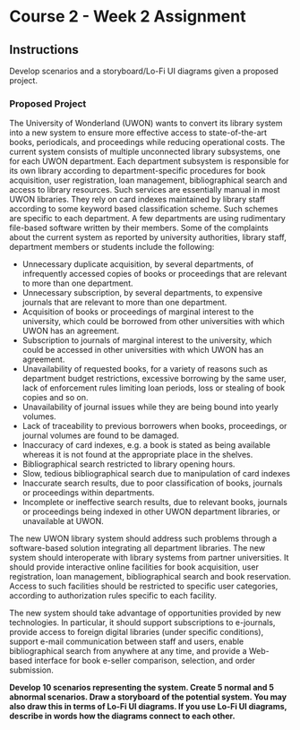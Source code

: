 # Course 2 - Week 2 Assignment

## Instructions
Develop scenarios and a storyboard/Lo-Fi UI diagrams given a  proposed project.

### Proposed Project

The University of Wonderland (UWON) wants to convert its library system into a new system to ensure more effective access to state-of-the-art books, periodicals, and proceedings while reducing operational  costs. The current system consists of multiple unconnected library subsystems, one for each UWON department.  Each department subsystem is responsible for its own library according to department-specific procedures for book acquisition, user registration, loan management, bibliographical search and access to library resources.  Such services are essentially manual in most UWON libraries.  They rely on card indexes maintained by library staff according to some keyword based classification scheme.  Such schemes are specific to each department.  A few departments are using rudimentary file-based software written by their members. Some of the complaints about the current system as reported by university authorities, library staff, department members or students include the following:

* Unnecessary duplicate acquisition, by several departments, of infrequently accessed copies of books or proceedings that are relevant to more than one department.
* Unnecessary subscription, by several departments, to expensive journals that are relevant to more than one department.
* Acquisition of books or proceedings of marginal interest to the university, which could be borrowed from other universities with which UWON has an agreement.
* Subscription to journals of marginal interest to the university, which could be accessed in other universities with which UWON has an agreement.
* Unavailability of requested books, for a variety of reasons such as department budget restrictions, excessive borrowing by the same user, lack of enforcement rules limiting loan periods, loss or stealing of book  copies and so on.
* Unavailability of journal issues while they are being bound into yearly volumes.
* Lack of traceability to previous borrowers when books, proceedings, or journal volumes are found to be damaged.
* Inaccuracy of card indexes, e.g. a book is stated as being available whereas it is not found at the appropriate place in the shelves.
* Bibliographical search restricted to library opening hours.
* Slow, tedious bibliographical search due to manipulation of card indexes
* Inaccurate search results, due to poor classification of books, journals or proceedings within departments.
* Incomplete or ineffective search results, due to relevant books, journals or proceedings being indexed in other UWON department libraries, or unavailable at UWON.

The new UWON library system should address such problems through a software-based solution integrating all department libraries. The new system should interoperate with library systems from partner universities.  It should provide interactive online facilities for book acquisition, user registration, loan management, bibliographical search and book reservation.  Access to such facilities should be restricted to  specific user categories, according to authorization rules specific to each facility.

The new system should take advantage of opportunities provided by new technologies.  In particular, it should support subscriptions to e-journals, provide access to foreign digital libraries (under specific conditions), support e-mail communication between staff and users, enable bibliographical search from anywhere at any time, and provide a Web-based interface for book e-seller comparison, selection, and order submission.

**Develop 10 scenarios representing the system. Create 5 normal and 5 abnormal scenarios. Draw a storyboard of the potential system.  You may also draw this in terms of Lo-Fi UI diagrams.  If you use Lo-Fi UI diagrams, describe in words how the diagrams connect to each other.**  